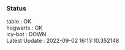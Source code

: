 ### Status


table : OK  
hogwarts : OK  
icy-bot : DOWN  
Latest Update : 2022-09-02 16:13:10.352148
